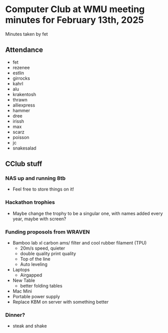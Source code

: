# Computer Club at WMU meeting minutes for February 13th, 2025
Minutes taken by fet



## Attendance
* fet
* rezenee
* estlin
* girrocks
* kahrl
* alu
* krakentosh
* thrawn
* alliexpress
* hammer
* dree
* irissh
* max
* scarz
* poisson
* jc
* snakesalad


## CClub stuff
### NAS up and running 8tb
* Feel free to store things on it!
### Hackathon trophies
* Maybe change the trophy to be a singular one, with names added every year, maybe with screen?
### Funding proposols from WRAVEN
* Bamboo lab xl carbon ams/ filter and cool rubber filament (TPU)
  * 20m/s speed, quieter
  * double quality print quality
  * Top of the line
  * Auto leveling
* Laptops
  * Airgapped
* New Table
  * better folding tables
* Mac Mini
* Portable power supply
* Replace KBM on server with something better
### Dinner?
* steak and shake
